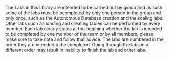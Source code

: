 The Labs in this library are intended to be carried out by group and as such some of the labs 
must be pcompleted by only one person in the group and only once, such as the Autonomous Database creation
and the scaling labs. Other labs such as loading and creating tables can be performed by every member.
Each lab clearly states at the begining whether the lab is intended to be completed by one member of the 
team or by all members, please make sure to take note and follow that advice.
The labs are numbered in the order they are intended to be completed. Going through the labs in a different 
order may result in inability to finish the lab and other labs.
